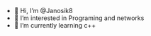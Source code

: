 - 👋 Hi, I’m @Janosik8
- 👀 I’m interested in Programing and networks
- 🌱 I’m currently learning c++
<!---
Janosik8/Janosik8 is a ✨ special ✨ repository because its `README.md` (this file) appears on your GitHub profile.
You can click the Preview link to take a look at your changes.
--->
